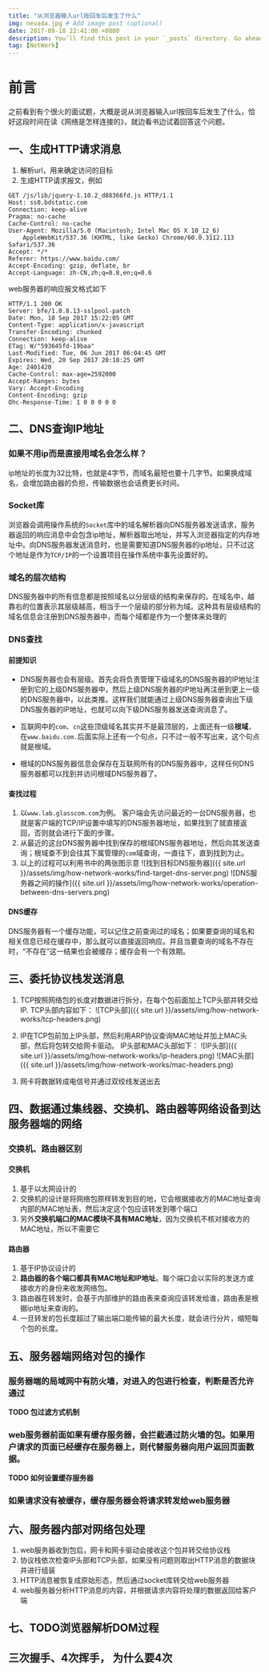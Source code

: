 ```yaml
---
title: "从浏览器输入url按回车后发生了什么"
img: nevada.jpg # Add image post (optional)
date: 2017-09-18 22:41:00 +0800
description: You’ll find this post in your `_posts` directory. Go ahead and edit it and re-build the site to see your changes. # Add post description (optional)
tag: [NetWork]
---
```


前言
===
之前看到有个很火的面试题，大概是说从浏览器输入url按回车后发生了什么，恰好这段时间在读《网络是怎样连接的》，就边看书边试着回答这个问题。

## 一、生成HTTP请求消息
1. 解析url，用来确定访问的目标
2. 生成HTTP请求报文，例如

```
GET /js/lib/jquery-1.10.2_d88366fd.js HTTP/1.1
Host: ss0.bdstatic.com
Connection: keep-alive
Pragma: no-cache
Cache-Control: no-cache
User-Agent: Mozilla/5.0 (Macintosh; Intel Mac OS X 10_12_6) 
    AppleWebKit/537.36 (KHTML, like Gecko) Chrome/60.0.3112.113 Safari/537.36
Accept: */*
Referer: https://www.baidu.com/
Accept-Encoding: gzip, deflate, br
Accept-Language: zh-CN,zh;q=0.8,en;q=0.6
```
web服务器的响应报文格式如下
```
HTTP/1.1 200 OK
Server: bfe/1.0.8.13-sslpool-patch
Date: Mon, 18 Sep 2017 15:22:05 GMT
Content-Type: application/x-javascript
Transfer-Encoding: chunked
Connection: keep-alive
ETag: W/"593645fd-19baa"
Last-Modified: Tue, 06 Jun 2017 06:04:45 GMT
Expires: Wed, 20 Sep 2017 20:18:25 GMT
Age: 2401420
Cache-Control: max-age=2592000
Accept-Ranges: bytes
Vary: Accept-Encoding
Content-Encoding: gzip
Ohc-Response-Time: 1 0 0 0 0 0
```
## 二、DNS查询IP地址
### 如果不用ip而是直接用域名会怎么样？
ip地址的长度为32比特，也就是4字节，而域名最短也要十几字节。如果换成域名，会增加路由器的负担，传输数据也会话费更长时间。
### Socket库
浏览器会调用操作系统的`Socket`库中的域名解析器向DNS服务器发送请求，服务器返回的响应消息中会包含ip地址，解析器取出地址，并写入浏览器指定的内存地址中。向DNS服务器发送消息时，也是需要知道DNS服务器的ip地址，只不过这个地址是作为`TCP/IP`的一个设置项目在操作系统中事先设置好的。

### 域名的层次结构
DNS服务器中的所有信息都是按照域名以分层级的结构来保存的。在域名中，越靠右的位置表示其层级越高，相当于一个层级的部分称为域。这种具有层级结构的域名信息会注册到DNS服务器中，而每个域都是作为一个整体来处理的

### DNS查找
#### 前提知识
* DNS服务器也会有层级。首先会将负责管理下级域名的DNS服务器的IP地址注册到它的上级DNS服务器中，然后上级DNS服务器的IP地址再注册到更上一级的DNS服务器中，以此类推。这样我们就能通过上级DNS服务器查询出下级DNS服务器的IP地址，也就可以向下级DNS服务器发送查询消息了。

* 互联网中的`com`、`cn`这些顶级域名其实并不是最顶层的，上面还有一级**根域**，在`www.baidu.com.`后面实际上还有一个句点，只不过一般不写出来，这个句点就是根域。

* 根域的DNS服务器信息会保存在互联网所有的DNS服务器中，这样任何DNS服务器都可以找到并访问根域DNS服务器了。

#### 查找过程
1. 以`www.lab.glasscom.com`为例。 客户端会先访问最近的一台DNS服务器，也就是客户端的TCP/IP设置中填写的DNS服务器地址，如果找到了就直接返回，否则就会进行下面的步骤。
2. 从最近的这台DNS服务器中找到保存的根域DNS服务器地址，然后向其发送查询；根域查不到会往其下属管理的`com`域查询，一直往下，直到找到为止。
3. 以上的过程可以利用书中的两张图示意
![找到目标DNS服务器]({{ site.url }}/assets/img/how-network-works/find-target-dns-server.png)
![DNS服务器之间的操作]({{ site.url }}/assets/img/how-network-works/operation-between-dns-servers.png)

#### DNS缓存
DNS服务器有一个缓存功能，可以记住之前查询过的域名；如果要查询的域名和相关信息已经在缓存中，那么就可以直接返回响应。并且当要查询的域名不存在时，“不存在”这一结果也会被缓存；缓存会有一个有效期。

## 三、委托协议栈发送消息
1. TCP按照网络包的长度对数据进行拆分，在每个包前面加上TCP头部并转交给IP. TCP头部内容如下：
![TCP头部]({{ site.url }}/assets/img/how-network-works/tcp-headers.png)

2. IP在TCP包前加上IP头部，然后利用ARP协议查询MAC地址并加上MAC头部，然后将包转交给网卡驱动。 IP头部和MAC头部如下：
![IP头部]({{ site.url }}/assets/img/how-network-works/ip-headers.png)
![MAC头部]({{ site.url }}/assets/img/how-network-works/mac-headers.png)

3. 网卡将数据转成电信号并通过双绞线发送出去

## 四、数据通过集线器、交换机、路由器等网络设备到达服务器端的网络
### 交换机、路由器区别
#### 交换机
1. 基于以太网设计的
2. 交换机的设计是将网络包原样转发到目的地，它会根据接收方的MAC地址查询内部的MAC地址表，然后决定这个包应该转发到哪个端口
3. 另外**交换机端口的MAC模块不具有MAC地址**，因为交换机不核对接收方的MAC地址，所以不需要它

#### 路由器
1. 基于IP协议设计的
2. **路由器的各个端口都具有MAC地址和IP地址**。每个端口会以实际的发送方或接收方的身份来收发网络包。
3. 路由器在转发时，会基于内部维护的路由表来查询应该转发给谁，路由表是根据ip地址来查询的。
4. 一旦转发的包长度超过了输出端口能传输的最大长度，就会进行分片，缩短每个包的长度。

## 五、服务器端网络对包的操作
### 服务器端的局域网中有防火墙，对进入的包进行检查，判断是否允许通过
**TODO 包过滤方式机制**

### web服务器前面如果有缓存服务器，会拦截通过防火墙的包。如果用户请求的页面已经缓存在服务器上，则代替服务器向用户返回页面数据。
**TODO 如何设置缓存服务器**

### 如果请求没有被缓存，缓存服务器会将请求转发给web服务器

## 六、服务器内部对网络包处理
1. web服务器收到包后，网卡和网卡驱动会接收这个包并转交给协议栈
2. 协议栈依次检查IP头部和TCP头部，如果没有问题则取出HTTP消息的数据块并进行组装
3. HTTP消息被恢复成原始形态，然后通过socket库转交给web服务器
4. web服务器分析HTTP消息的内容，并根据请求内容将处理的数据返回给客户端


## 七、TODO浏览器解析DOM过程

## 三次握手、4次挥手， 为什么要4次
